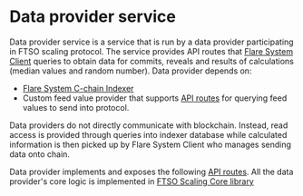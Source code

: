 # Data provider service

Data provider service is a service that is run by a data provider participating in FTSO scaling protocol. The service provides API routes that [Flare System Client](https://gitlab.com/flarenetwork/flare-system-client) queries to obtain data for commits, reveals and results of calculations (median values and random number). Data provider depends on:

- [Flare System C-chain Indexer](https://gitlab.com/flarenetwork/flare-system-c-chain-indexer)
- Custom feed value provider that supports [API routes](./docs/feed-provider-API.md) for querying feed values to send into protocol.

Data providers do not directly communicate with blockchain. Instead, read access is provided through queries into indexer database while calculated information is then picked up by Flare System Client who manages sending data onto chain.

Data provider implements and exposes the following [API routes](./docs/data-provider-API.md).
All the data provider's core logic is implemented in [FTSO Scaling Core library](../../../libs/ftso-core/src/README.md)
